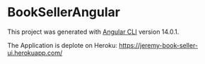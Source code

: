 # BookSellerAngular

This project was generated with [Angular CLI](https://github.com/angular/angular-cli) version 14.0.1.

The Application is deplote on Heroku: https://jeremy-book-seller-ui.herokuapp.com/

